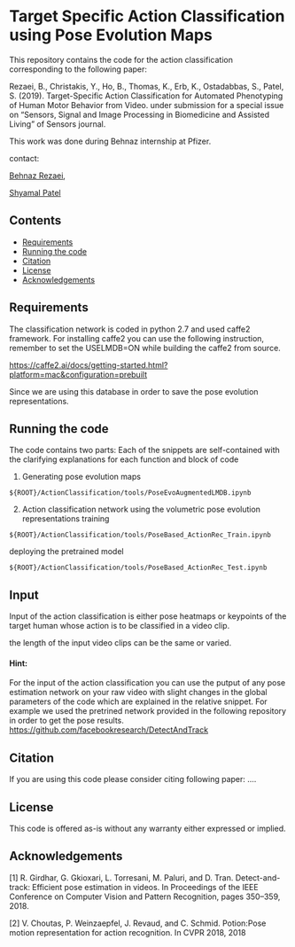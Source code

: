 # Target Specific Action Classification using Pose Evolution Maps

This repository contains the code for the action classification corresponding to the following paper:

Rezaei, B., Christakis, Y., Ho, B., Thomas, K., Erb, K., Ostadabbas, S., Patel, S. (2019). Target-Specific Action Classification for Automated Phenotyping of Human Motor Behavior from Video. under submission for a special issue on “Sensors, Signal and Image Processing in Biomedicine and Assisted Living” of Sensors journal.

This work was done during Behnaz internship at Pfizer.

contact:

[Behnaz Rezaei](brezaei@ece.neu.edu),

[Shyamal Patel](Shyamal.Patel@pfizer.com)

## Contents   
*  [Requirements](#requirements)
*  [Running the code](#running-the-code)
*  [Citation](#citation)
*  [License](#license)
*  [Acknowledgements](#acknowledgements)

## Requirements 
The classification network is coded in python 2.7 and used caffe2 framework. 
For installing caffe2 you can use the following instruction, remember to set the USELMDB=ON while building the caffe2 from source. 

https://caffe2.ai/docs/getting-started.html?platform=mac&configuration=prebuilt

Since we are using this database in order to save the pose evolution representations.

## Running the code
The code contains two parts:
Each of the snippets are self-contained with the clarifying explanations for each function and block of code
1. Generating pose evolution maps
```
${ROOT}/ActionClassification/tools/PoseEvoAugmentedLMDB.ipynb
```
2. Action classification network using the volumetric pose evolution representations
training
```
${ROOT}/ActionClassification/tools/PoseBased_ActionRec_Train.ipynb
```

deploying the pretrained model
```
${ROOT}/ActionClassification/tools/PoseBased_ActionRec_Test.ipynb
```

## Input
Input of the action classification is either pose heatmaps or keypoints of the target human whose action is to be classified in a video clip. 


the length of the input video clips can be the same or varied.
#### Hint: 
For the input of the action classification you can use the putput of any pose estimation network on your raw video with slight changes in the global parameters of the code which are explained in the relative snippet. For example we used the pretrined network provided in the following repository in order to get the pose results.
https://github.com/facebookresearch/DetectAndTrack

## Citation
If you are using this code please consider citing following paper:
....

## License
This code is offered as-is without any warranty either expressed or implied.
## Acknowledgements
[1] R. Girdhar, G. Gkioxari, L. Torresani, M. Paluri, and D. Tran. Detect-and-track: Efficient pose estimation in videos. In Proceedings of the IEEE Conference on Computer Vision and Pattern Recognition, pages 350–359, 2018.


[2] V. Choutas, P. Weinzaepfel, J. Revaud, and C. Schmid. Potion:Pose motion representation for action recognition. In CVPR
2018, 2018


